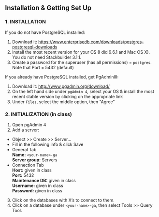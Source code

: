 ## Installation & Getting Set Up

### 1. INSTALLATION

If you do not have PostgreSQL installed:

1. Download it: https://www.enterprisedb.com/downloads/postgres-postgresql-downloads
2. Install the most recent version for your OS (I did 9.6.1 and Mac OS X). You do not need Stackbuilder 3.1.1.
3. Create a password for the superuser (has all permissions) = `postgres`. Note that Port = 5432 (default)

If you already have PostgreSQL installed, get PgAdminIII:

1. Download it: http://www.pgadmin.org/download/
2. On the left hand side under `pgAdmin 4`, select your OS & install the most recent stable version by clicking on the appropriate link
3. Under `Files`, select the middle option, then "Agree"


### 2. INITIALIZATION (in class)

1. Open pgAdmin 4
2. Add a server:
  - Object >> Create >> Server...
  - Fill in the following info & click Save
  - General Tab  
   **Name:** `<your-name>-ga`  
   **Server group:** Servers  
  - Connection Tab  
   **Host:** given in class  
   **Port:** 5432  
   **Maintenance DB:** given in class  
   **Username:** given in class  
   **Password:** given in class  
3. Click on the databases with X’s to connect to them.
4. Click on a database under `<your-name>-ga`, then select Tools >> Query Tool.
